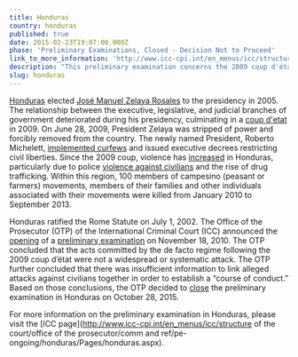 ```yaml
---
title: Honduras
country: honduras
published: true
date: 2015-02-23T19:07:00.000Z
phase: 'Preliminary Examinations, Closed - Decision Not to Proceed'
link_to_more_information: 'http://www.icc-cpi.int/en_menus/icc/structure%20of%20the%20court/office%20of%20the%20prosecutor/comm%20and%20ref/pe-ongoing/honduras/Pages/honduras.aspx'
description: "This preliminary examination concerns the 2009 coup d'état as well as the resulting restrictions of civil liberties and police violence against civilians. The OTP decided to close the preliminary examination in Honduras on October 28, 2015."
slug: honduras
---
```



[Honduras](http://www.washingtonpost.com/wp-srv/world/countries/honduras.html) elected [Jos&eacute; Manuel Zelaya Rosales](http://www.reuters.com/article/us-honduras-zelaya-factbox-idUSTRE60Q16S20100127) to the presidency in 2005. The relationship between the executive, legislative, and judicial branches of government deteriorated during his presidency, culminating in a [coup d'etat](http://www.newyorker.com/magazine/2009/11/30/an-old-fashioned-coup) in 2009. On June 28, 2009, President Zelaya was stripped of power and forcibly removed from the country. The newly named President, Roberto Michelett, [implemented curfews](http://news.bbc.co.uk/2/hi/8123513.stm) and issued executive decrees restricting civil liberties. Since the 2009 coup, violence has [increased](http://www.npr.org/2012/02/12/146758628/who-rules-in-honduras-a-coups-lasting-impact) in Honduras, particularly due to police [violence against civilians](https://www.hrw.org/report/2010/12/20/after-coup/ongoing-violence-intimidation-and-impunity-honduras) and the rise of drug trafficking. Within this region, 100 members of campesino (peasant or farmers) movements, members of their families and other individuals associated with their movements were killed from January 2010 to September 2013.

Honduras ratified the Rome Statute on July 1, 2002. The Office of the Prosecutor (OTP) of the International Criminal Court (ICC) announced the [opening](https://www.icc-cpi.int/iccdocs/otp/OTP_Weekly_Briefing_64-ENG.pdf) of a [preliminary examination](https://www.icc-cpi.int/iccdocs/otp/OTP-PE-rep-2015-Eng.pdf) on November 18, 2010. The OTP concluded that the acts committed by the de facto regime following the 2009 coup d’&eacute;tat were not a widespread or systematic attack. The OTP further concluded that there was insufficient information to link alleged attacks against civilians together in order to establish a “course of conduct.” Based on those conclusions, the OTP decided to [close](https://www.legal-tools.org/uploads/tx_ltpdb/QA-HondurasEng_01.pdf) the preliminary examination in Honduras on October 28, 2015.

For more information on the preliminary examination in Honduras, please visit the [ICC page](http://www.icc-cpi.int/en_menus/icc/structure of the court/office of the prosecutor/comm and ref/pe-ongoing/honduras/Pages/honduras.aspx).